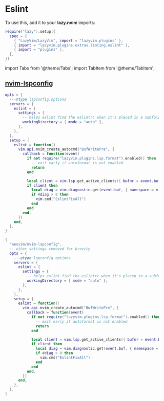 # Eslint

<!-- plugins:start -->

To use this, add it to your **lazy.nvim** imports:

```lua title="lua/config/lazy.lua" {4}
require("lazy").setup({
  spec = {
    { "LazyVim/LazyVim", import = "lazyvim.plugins" },
    { import = "lazyvim.plugins.extras.linting.eslint" },
    { import = "plugins" },
  },
})
```

import Tabs from '@theme/Tabs';
import TabItem from '@theme/TabItem';

## [nvim-lspconfig](https://github.com/neovim/nvim-lspconfig)

<Tabs>

<TabItem value="opts" label="Options">

```lua
opts = {
  ---@type lspconfig.options
  servers = {
    eslint = {
      settings = {
        -- helps eslint find the eslintrc when it's placed in a subfolder instead of the cwd root
        workingDirectory = { mode = "auto" },
      },
    },
  },
  setup = {
    eslint = function()
      vim.api.nvim_create_autocmd("BufWritePre", {
        callback = function(event)
          if not require("lazyvim.plugins.lsp.format").enabled() then
            -- exit early if autoformat is not enabled
            return
          end

          local client = vim.lsp.get_active_clients({ bufnr = event.buf, name = "eslint" })[1]
          if client then
            local diag = vim.diagnostic.get(event.buf, { namespace = vim.lsp.diagnostic.get_namespace(client.id) })
            if #diag > 0 then
              vim.cmd("EslintFixAll")
            end
          end
        end,
      })
    end,
  },
}
```

</TabItem>


<TabItem value="code" label="Full Spec">

```lua
{
  "neovim/nvim-lspconfig",
  -- other settings removed for brevity
  opts = {
    ---@type lspconfig.options
    servers = {
      eslint = {
        settings = {
          -- helps eslint find the eslintrc when it's placed in a subfolder instead of the cwd root
          workingDirectory = { mode = "auto" },
        },
      },
    },
    setup = {
      eslint = function()
        vim.api.nvim_create_autocmd("BufWritePre", {
          callback = function(event)
            if not require("lazyvim.plugins.lsp.format").enabled() then
              -- exit early if autoformat is not enabled
              return
            end

            local client = vim.lsp.get_active_clients({ bufnr = event.buf, name = "eslint" })[1]
            if client then
              local diag = vim.diagnostic.get(event.buf, { namespace = vim.lsp.diagnostic.get_namespace(client.id) })
              if #diag > 0 then
                vim.cmd("EslintFixAll")
              end
            end
          end,
        })
      end,
    },
  },
}
```

</TabItem>

</Tabs>

<!-- plugins:end -->

